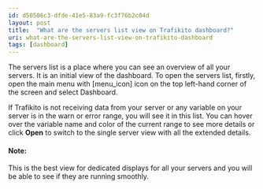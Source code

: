 ```yaml
---
id: d50506c3-dfde-41e5-83a9-fc3f76b2c04d
layout: post
title:  "What are the servers list view on Trafikito dashboard?"
uri: what-are-the-servers-list-view-on-trafikito-dashboard
tags: [dashboard]
---
```


The servers list is a place where you can see an overview of all your servers. It is an initial view of the dashboard.
To open the servers list, firstly, open the main menu with \[menu\_icon\] icon on the top left-hand corner of the screen and select Dashboard.

<!--more-->

If Trafikito is not receiving data from your server or any variable on your server is in the warn or error range, you will see it in this list. You can hover over the variable name and color of the current range to see more details or click **Open** to switch to the single server view with all the extended details.

#### Note:

This is the best view for dedicated displays for all your servers and you will be able to see if they are running smoothly.

<!-- todo [image with servers list & hover over chip to see details] -->
